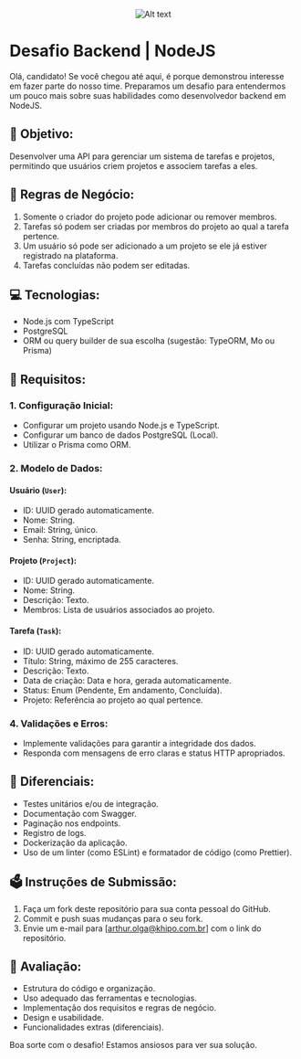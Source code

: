 <p align="center">
  <img title="a title" alt="Alt text" src="https://media.licdn.com/dms/image/D4E16AQGjCVuzlCthvg/profile-displaybackgroundimage-shrink_200_800/0/1690574706700?e=2147483647&v=beta&t=zlY1Mc10yQ3gA9qiZ4sZ7m8PkE-HIu8Haa1fUyKb_fU">
</p>

# Desafio Backend | NodeJS

Olá, candidato! Se você chegou até aqui, é porque demonstrou interesse em fazer parte do nosso time. Preparamos um desafio para entendermos um pouco mais sobre suas habilidades como desenvolvedor backend em NodeJS.

## 🚀 Objetivo:

Desenvolver uma API para gerenciar um sistema de tarefas e projetos, permitindo que usuários criem projetos e associem tarefas a eles.

## 📖 Regras de Negócio:

1. Somente o criador do projeto pode adicionar ou remover membros.
2. Tarefas só podem ser criadas por membros do projeto ao qual a tarefa pertence.
3. Um usuário só pode ser adicionado a um projeto se ele já estiver registrado na plataforma.
4. Tarefas concluídas não podem ser editadas.

## 💻 Tecnologias:

- Node.js com TypeScript
- PostgreSQL
- ORM ou query builder de sua escolha (sugestão: TypeORM, Mo ou Prisma)

## 📜 Requisitos:

### 1. Configuração Inicial:

- Configurar um projeto usando Node.js e TypeScript.
- Configurar um banco de dados PostgreSQL (Local).
- Utilizar o Prisma como ORM.

### 2. Modelo de Dados:

#### Usuário (`User`):

- ID: UUID gerado automaticamente.
- Nome: String.
- Email: String, único.
- Senha: String, encriptada.

#### Projeto (`Project`):

- ID: UUID gerado automaticamente.
- Nome: String.
- Descrição: Texto.
- Membros: Lista de usuários associados ao projeto.

#### Tarefa (`Task`):

- ID: UUID gerado automaticamente.
- Título: String, máximo de 255 caracteres.
- Descrição: Texto.
- Data de criação: Data e hora, gerada automaticamente.
- Status: Enum (Pendente, Em andamento, Concluída).
- Projeto: Referência ao projeto ao qual pertence.

### 4. Validações e Erros:

- Implemente validações para garantir a integridade dos dados.
- Responda com mensagens de erro claras e status HTTP apropriados.

## 🥇 Diferenciais:

- Testes unitários e/ou de integração.
- Documentação com Swagger.
- Paginação nos endpoints.
- Registro de logs.
- Dockerização da aplicação.
- Uso de um linter (como ESLint) e formatador de código (como Prettier).

## 🗳️ Instruções de Submissão:

1. Faça um fork deste repositório para sua conta pessoal do GitHub.
2. Commit e push suas mudanças para o seu fork.
3. Envie um e-mail para [arthur.olga@khipo.com.br] com o link do repositório.

## 🧪 Avaliação:

- Estrutura do código e organização.
- Uso adequado das ferramentas e tecnologias.
- Implementação dos requisitos e regras de negócio.
- Design e usabilidade.
- Funcionalidades extras (diferenciais).

Boa sorte com o desafio! Estamos ansiosos para ver sua solução.

